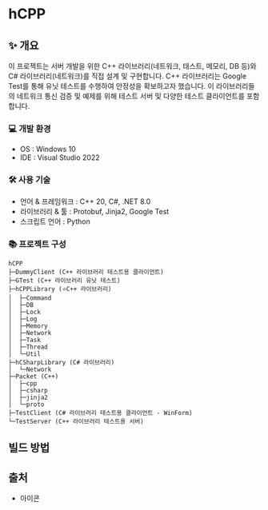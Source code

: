 ﻿# hCPP

## ✨ 개요

이 프로젝트는 서버 개발을 위한 C++ 라이브러리(네트워크, 태스트, 메모리, DB 등)와 C# 라이브러리(네트워크)를 직접 설계 및 구현합니다. 
C++ 라이브러리는 Google Test를 통해 유닛 테스트를 수행하여 안정성을 확보하고자 했습니다. 
이 라이브러리들의 네트워크 통신 검증 및 예제를 위해 테스트 서버 및 다양한 테스트 클라이언트를 포함합니다. 

### 💻 개발 환경
- OS : Windows 10
- IDE : Visual Studio 2022

### 🛠 사용 기술
- 언어 & 프레임워크 : C++ 20, C#, .NET 8.0
- 라이브러리 & 툴 : Protobuf, Jinja2, Google Test
- 스크립트 언어 : Python

### 📚 프로젝트 구성
```
hCPP
├─DummyClient (C++ 라이브러리 테스트용 클라이언트)
├─GTest (C++ 라이브러리 유닛 테스트)
├─hCPPLibrary (⭐C++ 라이브러리)
│  ├─Command
│  ├─DB
│  ├─Lock
│  ├─Log
│  ├─Memory
│  ├─Network
│  ├─Task
│  ├─Thread
│  └─Util
├─hCSharpLibrary (C# 라이브러리)
│  └─Network
├─Packet (C++)
│  ├─cpp
│  ├─csharp
│  ├─jinja2
│  └─proto
├─TestClient (C# 라이브러리 테스트용 클라이언트 - WinForm)
└─TestServer (C++ 라이브러리 테스트용 서버)
```

## 빌드 방법



## 출처
- 아이콘
